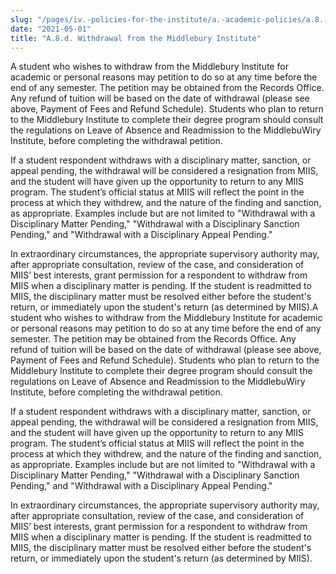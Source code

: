 ```yaml
---
slug: "/pages/iv.-policies-for-the-institute/a.-academic-policies/a.8.-leaves-of-absence-withdrawal-suspension-expulsion-and-graduation/a.8.d.-withdrawal-from-middlebury-institute"
date: "2021-05-01"
title: "A.8.d. Withdrawal from the Middlebury Institute"
---
```


A student who wishes to withdraw from the Middlebury Institute for academic or personal reasons may petition to do so at any time before the end of any semester. The petition may be obtained from the Records Office. Any refund of tuition will be based on the date of withdrawal (please see above, Payment of Fees and Refund Schedule). Students who plan to return to the Middlebury Institute to complete their degree program should consult the regulations on Leave of Absence and Readmission to the MiddlebuWiry Institute, before completing the withdrawal petition. 

If a student respondent withdraws with a disciplinary matter, sanction, or appeal pending, the withdrawal will be considered a resignation from MIIS, and the student will have given up the opportunity to return to any MIIS program. The student’s official status at MIIS will reflect the point in the process at which they withdrew, and the nature of the finding and sanction, as appropriate. Examples include but are not limited to "Withdrawal with a Disciplinary Matter Pending," "Withdrawal with a Disciplinary Sanction Pending," and "Withdrawal with a Disciplinary Appeal Pending."

In extraordinary circumstances, the appropriate supervisory authority may, after appropriate consultation, review of the case, and consideration of MIIS’ best interests, grant permission for a respondent to withdraw from MIIS when a disciplinary matter is pending. If the student is readmitted to MIIS, the disciplinary matter must be resolved either before the student's return, or immediately upon the student's return (as determined by MIIS).A student who wishes to withdraw from the Middlebury Institute for academic or personal reasons may petition to do so at any time before the end of any semester. The petition may be obtained from the Records Office. Any refund of tuition will be based on the date of withdrawal (please see above, Payment of Fees and Refund Schedule). Students who plan to return to the Middlebury Institute to complete their degree program should consult the regulations on Leave of Absence and Readmission to the MiddlebuWiry Institute, before completing the withdrawal petition. 

If a student respondent withdraws with a disciplinary matter, sanction, or appeal pending, the withdrawal will be considered a resignation from MIIS, and the student will have given up the opportunity to return to any MIIS program. The student’s official status at MIIS will reflect the point in the process at which they withdrew, and the nature of the finding and sanction, as appropriate. Examples include but are not limited to "Withdrawal with a Disciplinary Matter Pending," "Withdrawal with a Disciplinary Sanction Pending," and "Withdrawal with a Disciplinary Appeal Pending."

In extraordinary circumstances, the appropriate supervisory authority may, after appropriate consultation, review of the case, and consideration of MIIS’ best interests, grant permission for a respondent to withdraw from MIIS when a disciplinary matter is pending. If the student is readmitted to MIIS, the disciplinary matter must be resolved either before the student's return, or immediately upon the student's return (as determined by MIIS).